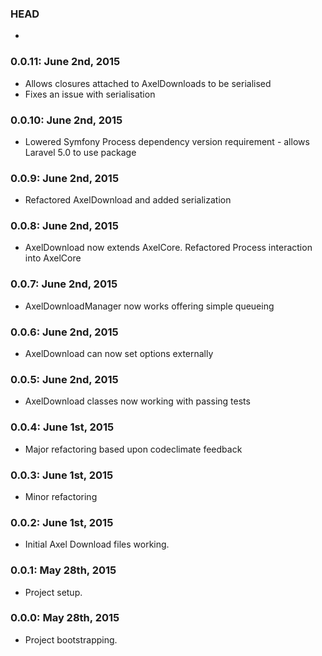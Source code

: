 ### HEAD
-

### 0.0.11: June 2nd, 2015
- Allows closures attached to AxelDownloads to be serialised
- Fixes an issue with serialisation

### 0.0.10: June 2nd, 2015
- Lowered Symfony Process dependency version requirement - allows Laravel 5.0 to use package

### 0.0.9: June 2nd, 2015
- Refactored AxelDownload and added serialization

### 0.0.8: June 2nd, 2015
- AxelDownload now extends AxelCore. Refactored Process interaction into AxelCore

### 0.0.7: June 2nd, 2015
- AxelDownloadManager now works offering simple queueing

### 0.0.6: June 2nd, 2015
- AxelDownload can now set options externally

### 0.0.5: June 2nd, 2015
- AxelDownload classes now working with passing tests

### 0.0.4: June 1st, 2015
- Major refactoring based upon codeclimate feedback

### 0.0.3: June 1st, 2015
- Minor refactoring

### 0.0.2: June 1st, 2015
- Initial Axel Download files working.

### 0.0.1: May 28th, 2015
- Project setup.

### 0.0.0: May 28th, 2015
- Project bootstrapping.
